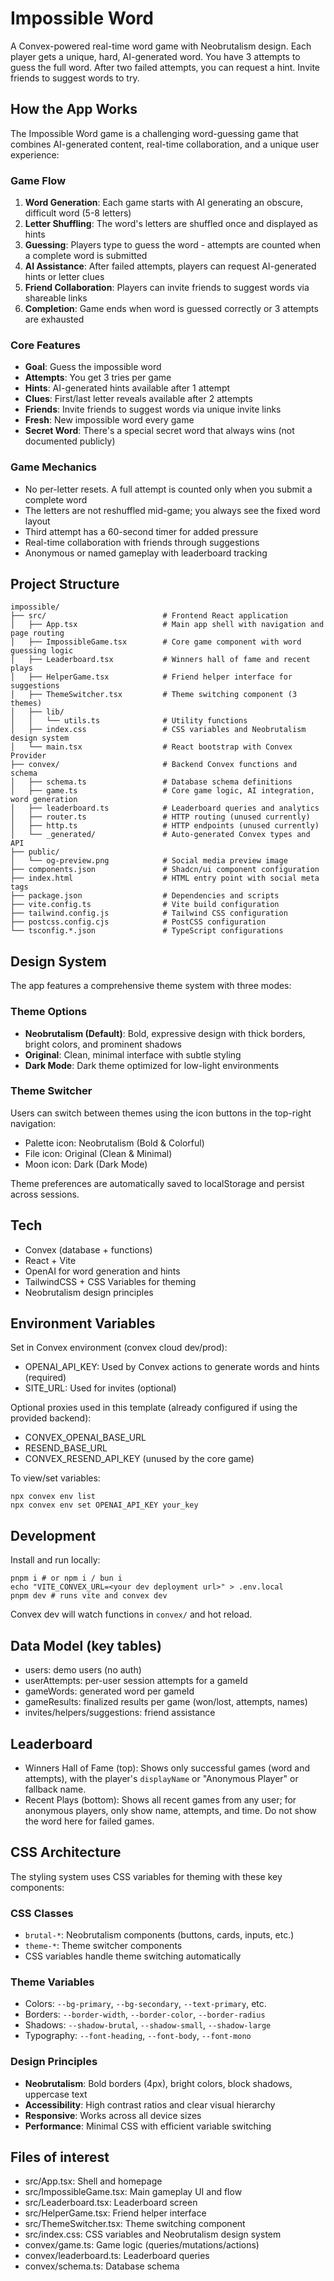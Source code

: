 # Impossible Word

A Convex-powered real-time word game with Neobrutalism design. Each player gets a unique, hard, AI-generated word. You have 3 attempts to guess the full word. After two failed attempts, you can request a hint. Invite friends to suggest words to try.

## How the App Works

The Impossible Word game is a challenging word-guessing game that combines AI-generated content, real-time collaboration, and a unique user experience:

### Game Flow

1. **Word Generation**: Each game starts with AI generating an obscure, difficult word (5-8 letters)
2. **Letter Shuffling**: The word's letters are shuffled once and displayed as hints
3. **Guessing**: Players type to guess the word - attempts are counted when a complete word is submitted
4. **AI Assistance**: After failed attempts, players can request AI-generated hints or letter clues
5. **Friend Collaboration**: Players can invite friends to suggest words via shareable links
6. **Completion**: Game ends when word is guessed correctly or 3 attempts are exhausted

### Core Features

- **Goal**: Guess the impossible word
- **Attempts**: You get 3 tries per game
- **Hints**: AI-generated hints available after 1 attempt
- **Clues**: First/last letter reveals available after 2 attempts
- **Friends**: Invite friends to suggest words via unique invite links
- **Fresh**: New impossible word every game
- **Secret Word**: There's a special secret word that always wins (not documented publicly)

### Game Mechanics

- No per-letter resets. A full attempt is counted only when you submit a complete word
- The letters are not reshuffled mid-game; you always see the fixed word layout
- Third attempt has a 60-second timer for added pressure
- Real-time collaboration with friends through suggestions
- Anonymous or named gameplay with leaderboard tracking

## Project Structure

```
impossible/
├── src/                          # Frontend React application
│   ├── App.tsx                   # Main app shell with navigation and page routing
│   ├── ImpossibleGame.tsx        # Core game component with word guessing logic
│   ├── Leaderboard.tsx           # Winners hall of fame and recent plays
│   ├── HelperGame.tsx            # Friend helper interface for suggestions
│   ├── ThemeSwitcher.tsx         # Theme switching component (3 themes)
│   ├── lib/
│   │   └── utils.ts              # Utility functions
│   ├── index.css                 # CSS variables and Neobrutalism design system
│   └── main.tsx                  # React bootstrap with Convex Provider
├── convex/                       # Backend Convex functions and schema
│   ├── schema.ts                 # Database schema definitions
│   ├── game.ts                   # Core game logic, AI integration, word generation
│   ├── leaderboard.ts            # Leaderboard queries and analytics
│   ├── router.ts                 # HTTP routing (unused currently)
│   ├── http.ts                   # HTTP endpoints (unused currently)
│   └── _generated/               # Auto-generated Convex types and API
├── public/
│   └── og-preview.png            # Social media preview image
├── components.json               # Shadcn/ui component configuration
├── index.html                    # HTML entry point with social meta tags
├── package.json                  # Dependencies and scripts
├── vite.config.ts                # Vite build configuration
├── tailwind.config.js            # Tailwind CSS configuration
├── postcss.config.cjs            # PostCSS configuration
└── tsconfig.*.json               # TypeScript configurations
```

## Design System

The app features a comprehensive theme system with three modes:

### Theme Options

- **Neobrutalism (Default)**: Bold, expressive design with thick borders, bright colors, and prominent shadows
- **Original**: Clean, minimal interface with subtle styling
- **Dark Mode**: Dark theme optimized for low-light environments

### Theme Switcher

Users can switch between themes using the icon buttons in the top-right navigation:

- Palette icon: Neobrutalism (Bold & Colorful)
- File icon: Original (Clean & Minimal)
- Moon icon: Dark (Dark Mode)

Theme preferences are automatically saved to localStorage and persist across sessions.

## Tech

- Convex (database + functions)
- React + Vite
- OpenAI for word generation and hints
- TailwindCSS + CSS Variables for theming
- Neobrutalism design principles

## Environment Variables

Set in Convex environment (convex cloud dev/prod):

- OPENAI_API_KEY: Used by Convex actions to generate words and hints (required)
- SITE_URL: Used for invites (optional)

Optional proxies used in this template (already configured if using the provided backend):

- CONVEX_OPENAI_BASE_URL
- RESEND_BASE_URL
- CONVEX_RESEND_API_KEY (unused by the core game)

To view/set variables:

```
npx convex env list
npx convex env set OPENAI_API_KEY your_key
```

## Development

Install and run locally:

```
pnpm i # or npm i / bun i
echo "VITE_CONVEX_URL=<your dev deployment url>" > .env.local
pnpm dev # runs vite and convex dev
```

Convex dev will watch functions in `convex/` and hot reload.

## Data Model (key tables)

- users: demo users (no auth)
- userAttempts: per-user session attempts for a gameId
- gameWords: generated word per gameId
- gameResults: finalized results per game (won/lost, attempts, names)
- invites/helpers/suggestions: friend assistance

## Leaderboard

- Winners Hall of Fame (top): Shows only successful games (word and attempts), with the player's `displayName` or "Anonymous Player" or fallback name.
- Recent Plays (bottom): Shows all recent games from any user; for anonymous players, only show name, attempts, and time. Do not show the word here for failed games.

## CSS Architecture

The styling system uses CSS variables for theming with these key components:

### CSS Classes

- `brutal-*`: Neobrutalism components (buttons, cards, inputs, etc.)
- `theme-*`: Theme switcher components
- CSS variables handle theme switching automatically

### Theme Variables

- Colors: `--bg-primary`, `--bg-secondary`, `--text-primary`, etc.
- Borders: `--border-width`, `--border-color`, `--border-radius`
- Shadows: `--shadow-brutal`, `--shadow-small`, `--shadow-large`
- Typography: `--font-heading`, `--font-body`, `--font-mono`

### Design Principles

- **Neobrutalism**: Bold borders (4px), bright colors, block shadows, uppercase text
- **Accessibility**: High contrast ratios and clear visual hierarchy
- **Responsive**: Works across all device sizes
- **Performance**: Minimal CSS with efficient variable switching

## Files of interest

- src/App.tsx: Shell and homepage
- src/ImpossibleGame.tsx: Main gameplay UI and flow
- src/Leaderboard.tsx: Leaderboard screen
- src/HelperGame.tsx: Friend helper interface
- src/ThemeSwitcher.tsx: Theme switching component
- src/index.css: CSS variables and Neobrutalism design system
- convex/game.ts: Game logic (queries/mutations/actions)
- convex/leaderboard.ts: Leaderboard queries
- convex/schema.ts: Database schema
